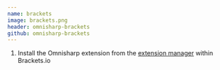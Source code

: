 ```yaml
---
name: brackets
image: brackets.png
header: omnisharp-brackets
github: omnisharp-brackets
---
```


1. Install the Omnisharp extension from the [extension manager](https://brackets-registry.aboutweb.com/) within Brackets.io
